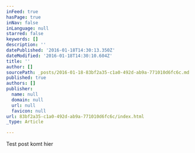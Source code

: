 ```yaml
---
inFeed: true
hasPage: true
inNav: false
inLanguage: null
starred: false
keywords: []
description: ''
datePublished: '2016-01-18T14:30:13.350Z'
dateModified: '2016-01-18T14:30:10.604Z'
title: ''
author: []
sourcePath: _posts/2016-01-18-83bf2a35-c1a0-492d-ab9a-771010d6fc6c.md
published: true
authors: []
publisher:
  name: null
  domain: null
  url: null
  favicon: null
url: 83bf2a35-c1a0-492d-ab9a-771010d6fc6c/index.html
_type: Article

---
```

Test post komt hier